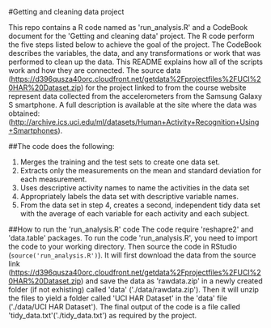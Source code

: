 
#Getting and cleaning data project

This repo contains a R code named as 'run_analysis.R' and a CodeBook document for the 'Getting and cleaning data' project. The R code perform the five steps listed below to achieve the goal of the project. The CodeBook describes  the variables, the data, and any transformations or work that was performed to clean up the data. This README explains how all of the scripts work and how they are connected. The source data (https://d396qusza40orc.cloudfront.net/getdata%2Fprojectfiles%2FUCI%20HAR%20Dataset.zip) for the project linked to from the course website represent data collected from the accelerometers from the Samsung Galaxy S smartphone. A full description is available at the site where the data was obtained:
(http://archive.ics.uci.edu/ml/datasets/Human+Activity+Recognition+Using+Smartphones).


##The code does the following:

1. Merges the training and the test sets to create one data set.
2. Extracts only the measurements on the mean and standard deviation
   for each measurement.
3. Uses descriptive activity names to name the activities in the data set
4. Appropriately labels the data set with descriptive variable names.
5. From the data set in step 4, creates a second, independent tidy data set with
   the average of each variable for each activity and each subject.

##How to run the 'run_analysis.R' code
The code require 'reshapre2' and 'data.table' packages. To run the code 'run_analysis.R', you need to import the code to your working directory. Then source the code in RStudio (`source('run_analysis.R')`). It will first download the data from the source link (https://d396qusza40orc.cloudfront.net/getdata%2Fprojectfiles%2FUCI%20HAR%20Dataset.zip) and save the data as 'rawdata.zip' in a newly created folder (if not exhisting) called 'data' ('./data/rawdata.zip'). Then it will unzip the files to yield a folder called 'UCI HAR Dataset' in the 'data' file ('./data/UCI HAR Dataset'). The final output of the code is a file called 'tidy_data.txt'('./tidy_data.txt') as required by the project.

















